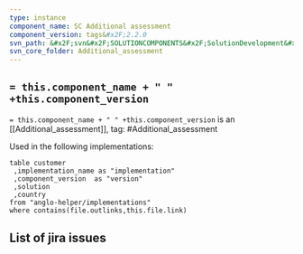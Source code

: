 ```yaml
---
type: instance
component_name: SC Additional assessment
component_version: tags&#x2F;2.2.0
svn_path: &#x2F;svn&#x2F;SOLUTIONCOMPONENTS&#x2F;SolutionDevelopment&#x2F;Additional_assessment
svn_core_folder: Additional_assessment
---
```


## `= this.component_name + " " +this.component_version`

`= this.component_name + " " +this.component_version` is an [[Additional_assessment]],
tag: #Additional_assessment

Used in the following implementations:
```dataview
table customer
 ,implementation_name as "implementation"
 ,component_version  as "version"
 ,solution
 ,country  
from "anglo-helper/implementations"
where contains(file.outlinks,this.file.link)
```


## List of jira issues
